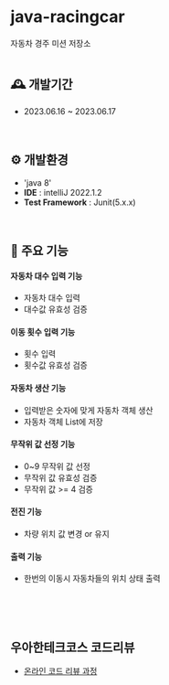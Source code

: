 # java-racingcar

자동차 경주 미션 저장소
<br>
<br>

## 🕰️ 개발기간
* 2023.06.16 ~ 2023.06.17
<br>


## ⚙️ 개발환경
- 'java 8'
- **IDE** : intelliJ 2022.1.2
- **Test Framework** : Junit(5.x.x)

<br>

## 📌 주요 기능
#### 자동차 대수 입력 기능
- 자동차 대수 입력
- 대수값 유효성 검증

#### 이동 횟수 입력 기능
- 횟수 입력
- 횟수값 유효성 검증

#### 자동차 생산 기능
- 입력받은 숫자에 맞게 자동차 객체 생산
- 자동차 객체 List에 저장

#### 무작위 값 선정 기능
- 0~9 무작위 값 선정
- 무작위 값 유효성 검증
- 무작위 값 >= 4 검증

#### 전진 기능
- 차량 위치 값 변경 or 유지

#### 출력 기능
- 한번의 이동시 자동차들의 위치 상태 출력

<br>
<br>
<br>

## 우아한테크코스 코드리뷰

- [온라인 코드 리뷰 과정](https://github.com/woowacourse/woowacourse-docs/blob/master/maincourse/README.md)
